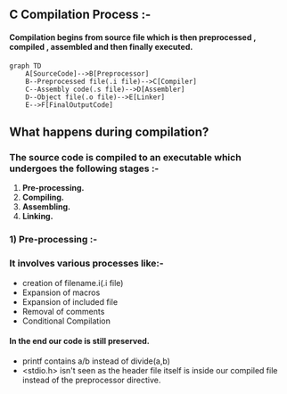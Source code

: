 ## C Compilation Process :-

#### Compilation begins from source file which is then preprocessed , compiled , assembled and then finally executed.

```mermaid
graph TD
    A[SourceCode]-->B[Preprocessor]
    B--Preprocessed file(.i file)-->C[Compiler]
    C--Assembly code(.s file)-->D[Assembler]
    D--Object file(.o file)-->E[Linker]
    E-->F[FinalOutputCode]
```

## What happens during compilation?
### The source code is compiled to an executable which undergoes the following stages :-
1) **Pre-processing.**
1) **Compiling.**
1) **Assembling.**
1) **Linking.**

### 1) **Pre-processing** :-
### It involves various processes like:-
* creation of filename.i(.i file)
* Expansion of macros
* Expansion of included file
* Removal of comments
* Conditional Compilation

#### In the end our code is still preserved.
* printf contains a/b instead of divide(a,b)
* &lt;stdio.h&gt; isn't seen as the header file itself is inside our compiled file instead of the preprocessor directive.